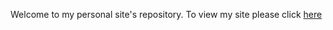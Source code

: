 Welcome to my personal site's repository. To view my site please click [here](http://bradleyrrr.github.io)

